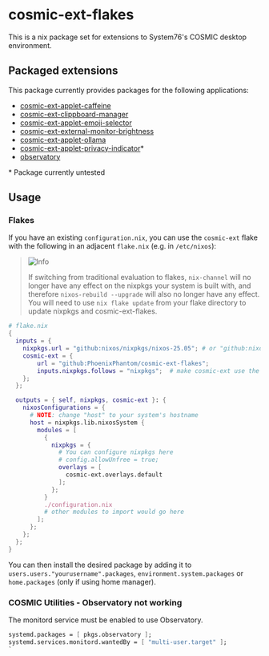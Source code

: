 # cosmic-ext-flakes
This is a nix package set for extensions to System76's COSMIC desktop
environment. 

## Packaged extensions
This package currently provides packages for the following applications:
 * [cosmic-ext-applet-caffeine](https://github.com/tropicbliss/cosmic-ext-applet-caffeine)
 * [cosmic-ext-clippboard-manager](https://github.com/wiiznokes/clipboard-manager)
 * [cosmic-ext-applet-emoji-selector](https://github.com/leb-kuchen/cosmic-applet-emoji-selector)
 * [cosmic-ext-external-monitor-brightness](https://github.com/maciekk64/cosmic-ext-applet-external-monitor-brightness)
 * [cosmic-ext-applet-ollama](https://github.com/elevenhsoft/cosmic-applet-ollama)
 * [cosmic-ext-applet-privacy-indicator](https://github.com/D-Brox/cosmic-ext-applet-privacy-indicator)*
 * [observatory](https://github.com/cosmic-utils/observatory)
   
\* Package currently untested

## Usage

### Flakes

If you have an existing `configuration.nix`, you can use the `cosmic-ext` flake with the following in an adjacent `flake.nix` (e.g. in `/etc/nixos`):


> <picture>
>   <source media="(prefers-color-scheme: light)" srcset="https://raw.githubusercontent.com/Mqxx/GitHub-Markdown/main/blockquotes/badge/light-theme/info.svg">
>   <img alt="Info" src="https://raw.githubusercontent.com/Mqxx/GitHub-Markdown/main/blockquotes/badge/dark-theme/info.svg">
> </picture><br>
>
> If switching from traditional evaluation to flakes, `nix-channel` will no longer have any effect on the nixpkgs your system is built with, and therefore `nixos-rebuild --upgrade` will also no longer have any effect. You will need to use `nix flake update` from your flake directory to update nixpkgs and cosmic-ext-flakes.


```nix
# flake.nix
{
  inputs = {
    nixpkgs.url = "github:nixos/nixpkgs/nixos-25.05"; # or "github:nixos/nixpkgs/nixos-unstable"
    cosmic-ext = {
        url = "github:PhoenixPhantom/cosmic-ext-flakes";
        inputs.nixpkgs.follows = "nixpkgs";  # make cosmic-ext use the same version of nixpkgs as the rest of your system
    };
  };

  outputs = { self, nixpkgs, cosmic-ext }: {
    nixosConfigurations = {
      # NOTE: change "host" to your system's hostname
      host = nixpkgs.lib.nixosSystem {
        modules = [
          {
            nixpkgs = {
              # You can configure nixpkgs here
              # config.allowUnfree = true;
              overlays = [
                cosmic-ext.overlays.default
              ];
            };
          }
          ./configuration.nix
          # other modules to import would go here
        ];
      };
    };
  };
}
```

You can then install the desired package by adding it to `users.users."yourusername".packages`,
`environment.system.packages` or `home.packages` (only if using home manager).

### COSMIC Utilities - Observatory not working

The monitord service must be enabled to use Observatory.

```nix
systemd.packages = [ pkgs.observatory ];
systemd.services.monitord.wantedBy = [ "multi-user.target" ];
`
